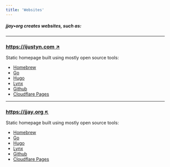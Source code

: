 ```yaml
---
title: 'Websites'
---
```

##### jjay•org creates websites, such as:
---
### [https://ijustyn.com &#8599;](https://ijustyn.com)
Static homepage built using mostly open source tools:
- [Homebrew](https://brew.sh/)
- [Go](https://go.dev/)
- [Hugo](https://gohugo.io/)
- [Lynx](https://jpanther.github.io/lynx/)
- [Github](https://github.com/)
- [Cloudflare Pages](https://pages.cloudflare.com/)

---

### [https://jjay.org &#8598;](https://jjay.org)
Static homepage built using mostly open source tools:
- [Homebrew](https://brew.sh/)
- [Go](https://go.dev/)
- [Hugo](https://gohugo.io/)
- [Lynx](https://jpanther.github.io/lynx/)
- [Github](https://github.com/)
- [Cloudflare Pages](https://pages.cloudflare.com/)
